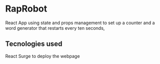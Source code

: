 # RapRobot
React App using state and props management 
to set up a counter and a word generator that restarts every ten seconds,
## Tecnologies used
React 
Surge to deploy the webpage
